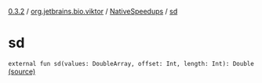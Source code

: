 [0.3.2](../../index.md) / [org.jetbrains.bio.viktor](../index.md) / [NativeSpeedups](index.md) / [sd](.)

# sd

`external fun sd(values: DoubleArray, offset: Int, length: Int): Double` [(source)](https://github.com/JetBrains-Research/viktor/blob/0.3.2/src/main/kotlin/org/jetbrains/bio/viktor/NativeSpeedups.kt#L78)